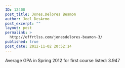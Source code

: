 ```yaml
---
ID: 12400
post_title: Jones,Delores Beamon
author: Joel DesArmo
post_excerpt: ""
layout: post
permalink: >
  http://effrtlss.com/jonesdelores-beamon-3/
published: true
post_date: 2012-11-02 20:52:14
---
```

<p>Average GPA in Spring 2012 for first course listed: 3.947</p>
